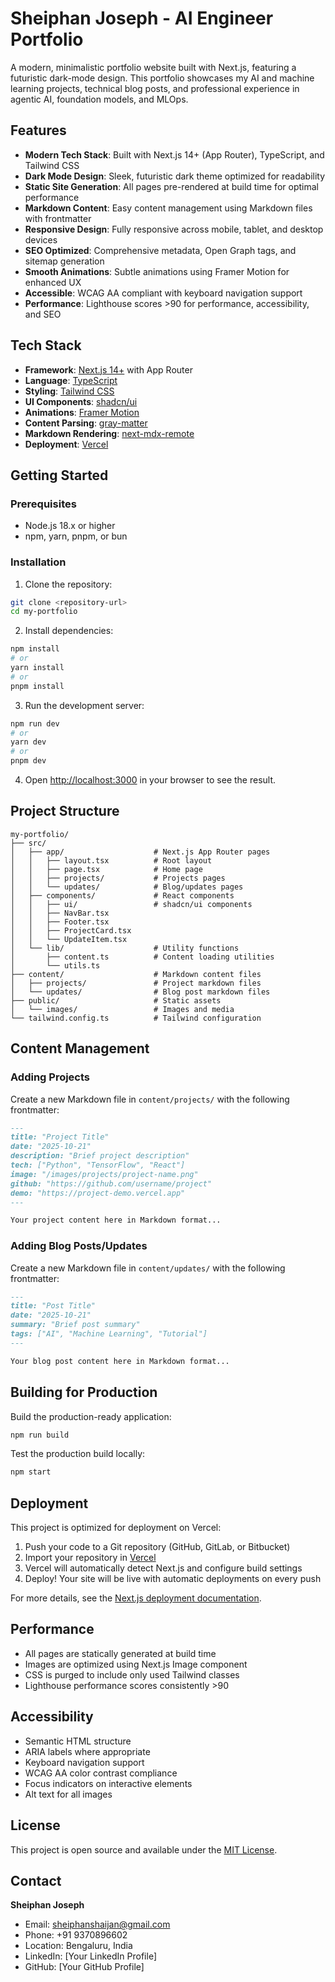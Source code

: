 # Sheiphan Joseph - AI Engineer Portfolio

A modern, minimalistic portfolio website built with Next.js, featuring a futuristic dark-mode design. This portfolio showcases my AI and machine learning projects, technical blog posts, and professional experience in agentic AI, foundation models, and MLOps.

## Features

- **Modern Tech Stack**: Built with Next.js 14+ (App Router), TypeScript, and Tailwind CSS
- **Dark Mode Design**: Sleek, futuristic dark theme optimized for readability
- **Static Site Generation**: All pages pre-rendered at build time for optimal performance
- **Markdown Content**: Easy content management using Markdown files with frontmatter
- **Responsive Design**: Fully responsive across mobile, tablet, and desktop devices
- **SEO Optimized**: Comprehensive metadata, Open Graph tags, and sitemap generation
- **Smooth Animations**: Subtle animations using Framer Motion for enhanced UX
- **Accessible**: WCAG AA compliant with keyboard navigation support
- **Performance**: Lighthouse scores >90 for performance, accessibility, and SEO

## Tech Stack

- **Framework**: [Next.js 14+](https://nextjs.org/) with App Router
- **Language**: [TypeScript](https://www.typescriptlang.org/)
- **Styling**: [Tailwind CSS](https://tailwindcss.com/)
- **UI Components**: [shadcn/ui](https://ui.shadcn.com/)
- **Animations**: [Framer Motion](https://www.framer.com/motion/)
- **Content Parsing**: [gray-matter](https://github.com/jonschlinkert/gray-matter)
- **Markdown Rendering**: [next-mdx-remote](https://github.com/hashicorp/next-mdx-remote)
- **Deployment**: [Vercel](https://vercel.com/)

## Getting Started

### Prerequisites

- Node.js 18.x or higher
- npm, yarn, pnpm, or bun

### Installation

1. Clone the repository:
```bash
git clone <repository-url>
cd my-portfolio
```

2. Install dependencies:
```bash
npm install
# or
yarn install
# or
pnpm install
```

3. Run the development server:
```bash
npm run dev
# or
yarn dev
# or
pnpm dev
```

4. Open [http://localhost:3000](http://localhost:3000) in your browser to see the result.

## Project Structure

```
my-portfolio/
├── src/
│   ├── app/                    # Next.js App Router pages
│   │   ├── layout.tsx          # Root layout
│   │   ├── page.tsx            # Home page
│   │   ├── projects/           # Projects pages
│   │   └── updates/            # Blog/updates pages
│   ├── components/             # React components
│   │   ├── ui/                 # shadcn/ui components
│   │   ├── NavBar.tsx
│   │   ├── Footer.tsx
│   │   ├── ProjectCard.tsx
│   │   └── UpdateItem.tsx
│   └── lib/                    # Utility functions
│       ├── content.ts          # Content loading utilities
│       └── utils.ts
├── content/                    # Markdown content files
│   ├── projects/               # Project markdown files
│   └── updates/                # Blog post markdown files
├── public/                     # Static assets
│   └── images/                 # Images and media
└── tailwind.config.ts          # Tailwind configuration
```

## Content Management

### Adding Projects

Create a new Markdown file in `content/projects/` with the following frontmatter:

```markdown
---
title: "Project Title"
date: "2025-10-21"
description: "Brief project description"
tech: ["Python", "TensorFlow", "React"]
image: "/images/projects/project-name.png"
github: "https://github.com/username/project"
demo: "https://project-demo.vercel.app"
---

Your project content here in Markdown format...
```

### Adding Blog Posts/Updates

Create a new Markdown file in `content/updates/` with the following frontmatter:

```markdown
---
title: "Post Title"
date: "2025-10-21"
summary: "Brief post summary"
tags: ["AI", "Machine Learning", "Tutorial"]
---

Your blog post content here in Markdown format...
```

## Building for Production

Build the production-ready application:

```bash
npm run build
```

Test the production build locally:

```bash
npm start
```

## Deployment

This project is optimized for deployment on Vercel:

1. Push your code to a Git repository (GitHub, GitLab, or Bitbucket)
2. Import your repository in [Vercel](https://vercel.com/new)
3. Vercel will automatically detect Next.js and configure build settings
4. Deploy! Your site will be live with automatic deployments on every push

For more details, see the [Next.js deployment documentation](https://nextjs.org/docs/app/building-your-application/deploying).

## Performance

- All pages are statically generated at build time
- Images are optimized using Next.js Image component
- CSS is purged to include only used Tailwind classes
- Lighthouse performance scores consistently >90

## Accessibility

- Semantic HTML structure
- ARIA labels where appropriate
- Keyboard navigation support
- WCAG AA color contrast compliance
- Focus indicators on interactive elements
- Alt text for all images

## License

This project is open source and available under the [MIT License](LICENSE).

## Contact

**Sheiphan Joseph**
- Email: sheiphanshaijan@gmail.com
- Phone: +91 9370896602
- Location: Bengaluru, India
- LinkedIn: [Your LinkedIn Profile]
- GitHub: [Your GitHub Profile]
